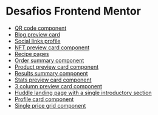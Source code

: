 <body>
    <h1>Desafios Frontend Mentor</h1>
     <ul>
        <li><a href ="https://thiagotelheiro.github.io/desafios-frontend-mentor/qr-code-component/index.html" target="_blank" link rel"external">QR code component</a></li>
        <li><a href ="https://thiagotelheiro.github.io/desafios-frontend-mentor/blog-preview-card/index.html">Blog preview card</a></li>
        <li><a href ="https://thiagotelheiro.github.io/desafios-frontend-mentor/social-links-profile/index.html">Social links profile</a></li>
        <li><a href ="https://thiagotelheiro.github.io/desafios-frontend-mentor/nft-preview-card-component/index.html">NFT preview card component</a></li>
        <li><a href = "https://thiagotelheiro.github.io/desafios-frontend-mentor/pagina-de-receitas/index.html">Recipe pages</a></li>
        <li><a href = "https://thiagotelheiro.github.io/desafios-frontend-mentor/order-summary-component/index.html#">Order summary component</a></li>
        <li><a href = "https://thiagotelheiro.github.io/desafios-frontend-mentor/product-preview-card-component/index.html">Product preview card component</a></li>
        <li><a href = "https://thiagotelheiro.github.io/desafios-frontend-mentor/results-summary-component/index.html">Results summary component</a></li>
        <li><a href = "https://thiagotelheiro.github.io/desafios-frontend-mentor/stats-preview-card-component/index.html">Stats preview card component</a></li>
        <li><a href = "https://thiagotelheiro.github.io/desafios-frontend-mentor/3-column-preview-card-component/index.html">3 column preview card component</a></li>
        <li><a href="https://thiagotelheiro.github.io/desafios-frontend-mentor/huddle-landing-page-with-a-single-introductory-section/index.html">Huddle landing page with a single introductory section</a></li>
        <li><a href="https://thiagotelheiro.github.io/desafios-frontend-mentor/profile-card-component/index.html"> Profile card component </a></li>
        <li><a href="https://thiagotelheiro.github.io/desafios-frontend-mentor/single-price-grid-component/index.html">Single price grid component</a></li>
    </ul>
</body>

